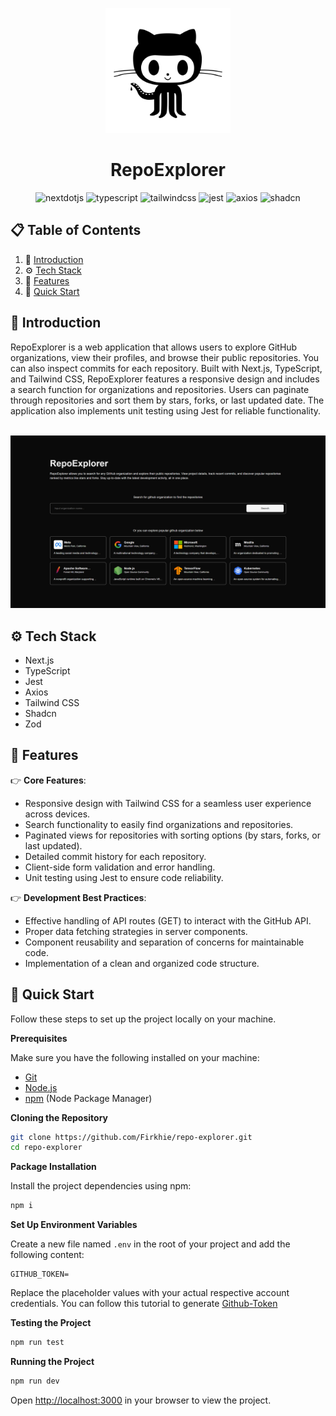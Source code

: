 <div align="center">
  <p align="center"><img src="./public/images/logo.png" alt="Logo" width="200" height="200"></p>
  <h1 style="border: none;">RepoExplorer</h1>
  <div>
    <img src="https://img.shields.io/badge/-Next_JS-black?style=for-the-badge&logoColor=white&logo=nextdotjs&color=000000" alt="nextdotjs" />
    <img src="https://img.shields.io/badge/-TypeScript-black?style=for-the-badge&logoColor=white&logo=typescript&color=3178C6" alt="typescript" />
    <img src="https://img.shields.io/badge/-Tailwind_CSS-black?style=for-the-badge&logoColor=white&logo=tailwindcss&color=06B6D4" alt="tailwindcss" />
    <img src="https://img.shields.io/badge/Jest-323330?style=for-the-badge&logo=Jest&logoColor=white" alt="jest" />
    <img src="https://img.shields.io/badge/axios.js-854195?style=for-the-badge&logo=axios&logoColor=5A29E4" alt="axios" />
    <img src="https://img.shields.io/badge/shadcn/ui-000000?style=for-the-badge&logo=shadcn/ui&logoColor=white" alt="shadcn" />
  </div>
</div>

## 📋 <a name="table">Table of Contents</a>

1. 🤖 [Introduction](#introduction)
2. ⚙️ [Tech Stack](#tech-stack)
3. 🔋 [Features](#features)
4. 🤸 [Quick Start](#quick-start)

## <a name="introduction">🤖 Introduction</a>

RepoExplorer is a web application that allows users to explore GitHub organizations, view their profiles, and browse their public repositories. You can also inspect commits for each repository. Built with Next.js, TypeScript, and Tailwind CSS, RepoExplorer features a responsive design and includes a search function for organizations and repositories. Users can paginate through repositories and sort them by stars, forks, or last updated date. The application also implements unit testing using Jest for reliable functionality.

<br />
<img src="public/images/home.png" alt="Home Picture">

## <a name="tech-stack">⚙️ Tech Stack</a>

- Next.js
- TypeScript
- Jest
- Axios
- Tailwind CSS
- Shadcn
- Zod

## <a name="features">🔋 Features</a>

👉 **Core Features**:

- Responsive design with Tailwind CSS for a seamless user experience across devices.
- Search functionality to easily find organizations and repositories.
- Paginated views for repositories with sorting options (by stars, forks, or last updated).
- Detailed commit history for each repository.
- Client-side form validation and error handling.
- Unit testing using Jest to ensure code reliability.

👉 **Development Best Practices**:

- Effective handling of API routes (GET) to interact with the GitHub API.
- Proper data fetching strategies in server components.
- Component reusability and separation of concerns for maintainable code.
- Implementation of a clean and organized code structure.

## <a name="quick-start">🤸 Quick Start</a>

Follow these steps to set up the project locally on your machine.

**Prerequisites**

Make sure you have the following installed on your machine:

- [Git](https://git-scm.com/)
- [Node.js](https://nodejs.org/en)
- [npm](https://www.npmjs.com/) (Node Package Manager)

**Cloning the Repository**

```bash
git clone https://github.com/Firkhie/repo-explorer.git
cd repo-explorer
```

**Package Installation**

Install the project dependencies using npm:

```bash
npm i
```

**Set Up Environment Variables**

Create a new file named `.env` in the root of your project and add the following content:

```env
GITHUB_TOKEN=
```

Replace the placeholder values with your actual respective account credentials.
You can follow this tutorial to generate [Github-Token](https://medium.com/@mbohlip/how-to-generate-a-classic-personal-access-token-in-github-04985b5432c7)

**Testing the Project**

```bash
npm run test
```

**Running the Project**

```bash
npm run dev
```

Open [http://localhost:3000](http://localhost:3000) in your browser to view the project.

#
